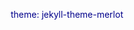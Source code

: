 theme: jekyll-theme-merlot
<!DOCTYPE html>
<html>
    <head>
        <meta charset="utf-8">
        <title>Website Project</title>
    </head>
    <style>
     h1 { text-align: center; 
     color: darkblue;
     }
     table{ 
         text-align: center;
         color: darkblue;
     }
     p{
         color: darkblue;
         text-align: center;
     }
     body {
        color: darkblue;
     }
     h2 {
     text-align: center;
     }
     h3 {
     text-align: center;
     }
    
    </style>
    <body>
   <h1> NBA All Star Game Competitiveness</h1>
   <p>I believe that the NBA All Star Game has gotten less competitive over the years.
   </p>
   
   
   <table border="5">
   <tr>
       <th>Competitive </th>
       <th>Not Competitive </th>
       </tr>
        <tr>
     <td>Good Offense</td><td>Lack of Defense</td>   
    </tr>
    <tr> 
    <td>Captains Select Teams </td> <td>Not Much Hustle </td>  
    </tr>
    <tr>
        <td>Best Players </td> <td>Poor Shot Selection </td>
    </tr>
   </table>
   <img src = "https://www.google.com/url?sa=i&rct=j&q=&esrc=s&source=images&cd=&cad=rja&uact=8&ved=2ahUKEwj96KLZzcLbAhWLiVQKHXsbD9cQjhx6BAgBEAM&url=http%3A%2F%2Fmlifestyle.org%2Fnba-all-star-game-recap&psig=AOvVaw3ac5zQRKIy64qoTmajifPX&ust=1528497111439062" alt= "NBA All Star Game tipoff">
   
   <br>  <h2> Facts </h2>  
   <ul> <li> The last time under 100 points was scored in the All-Star Game was in 1966.
   <li> Since 2010, the lowest score and All-Star Team has scored was 138 points, which was the East Team in 2013.
   <li> Kareem Abdul-Jabbar holds the All-Star Game record in blocks with 6 in one game, in the last 3 All-Star Games they all combined for 6 blocks.
   <li> 8 out of the top 20 leaders in points per game, in the all star game history are still active players
   <li> LeBron James and Anthony Davis lead the All-Star Game points per game with 24.5, Chris Paul leads in assists with 13.2 per game, and Bob Pettit leads rebounds per game with 16.2 
   <li> Michael Jordan is in 9th place with 20.2 points per game behind many players below his level of play like Paul George with 20.8 points per game and Blake Griffin with 21.8 points per game
   <li> 1 of the top 20 players in blocks per game is active, (Dwight Howard 1.1) Kareem has the most with 2.1
   <li> In the last 2 minutes of the game only 7 points were scored in total
   <li> The league has doubled the winning money from 50,000 to 100,000 since 2017
   <li> 11 of the top 25 players for points in one All Star Game are still active
   </ul>
   
   
   <h2> My Opinion</h2>
   <p> I believe that the NBA All Star Game has gotten less competitive over the years but this year was the most competitive in the last 5. It has gotten less competitive because nobody plays defense. Stephen Curry who is thought to be top 3 in the league laid down on the floor to escape playing defense. This year still lacked adequate defense but 148-145 isn't a defensive game. The competitivness came from two evenly matched teams going at it with high powered offense. At the end of the game Team LeBron locked up Steph Curry from taking the final shot which ultimately gave them the win. Two years ago it was East verse West and before the game everyone knew the East didnt have a chance. Back in the 1990's people would argue and fight in game and it would be heated. Now guys are taking ridiculous shots and it is taking away from the competition.
   </p>
   
 <h2>Sports Analysts and Players Opinions</h2>
   "You know good and well that the problem is on Sunday's come all star weekend y'all show no effort" ~Stephen A. Smith (Sports Analyst) <br><br>
   "We wanted to kind of change the narrative of the All-Star Game being a joke, today we make it a real basketball game" ~ Kevin Durant (NBA Player) <br><br>
   "...really just gave us an opportunity to hit the reset button" ~ Stephen Curry (NBA Player) <br><br>
   "The new format was great,The fans did a great job of reacting to it in a very positive way. That draft was something that hadn’t been done before, and the great thing about our commissioner is he is absolutely willing to do something new and change the format. It definitely worked out for everybody. ~ LeBron James (NBA Player)<br> <br>
   
   <br> <h2> Citaton </h2>
  
   <ul>
   <li><a href= "https://www.vanityfair.com/style/2018/02/a-brief-history-of-how-the-nba-all-star-games-slid-into-competitive-farce">Vanity Fair</a></li> 
   <li><a href= "https://www.basketball-reference.com/allstar/leaders_career.html">Basketball Reference</a></li> 
   <li><a href= "https://www.complex.com/sports/2018/02/it-was-competitive-but-the-all-star-game-cant-be-saved">Complex </a></li>
   <li><a href= "https://www.cbssports.com/nba/news/2018-nba-all-star-game-the-new-format-worked-and-it-can-keep-getting-better/">CBS Sports</a></li>
   <li><a href= "https://www.nytimes.com/2018/02/18/sports/nba-all-star-game.html">NBA Players Quotes</a></li>
   <li><a href="https://www.youtube.com/watch?reload=9&v=Q8BCEkt1bu4">Stephen A. Smith Quote</a></li>
  </ul>
  
    </body>
</html>

